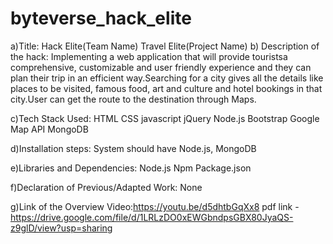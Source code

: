 # byteverse_hack_elite
a)Title:
Hack Elite(Team Name)
Travel Elite(Project Name)
b) Description of the hack:
Implementing a web application that will provide touristsa comprehensive, customizable and user friendly experience and they can plan their trip in an efficient
way.Searching for a city gives all the details like places to be visited, famous food, art and culture and hotel bookings in that city.User can get the route to the destination through Maps.

c)Tech Stack Used:
HTML
CSS
javascript
jQuery
Node.js
Bootstrap
Google Map API
MongoDB

d)Installation steps:
System should have Node.js, MongoDB

e)Libraries and Dependencies:
Node.js
Npm
Package.json

f)Declaration of Previous/Adapted Work:
None

g)Link of the Overview Video:https://youtu.be/d5dhtbGqXx8
pdf link -https://drive.google.com/file/d/1LRLzDO0xEWGbndpsGBX80JyaQS-z9glD/view?usp=sharing
